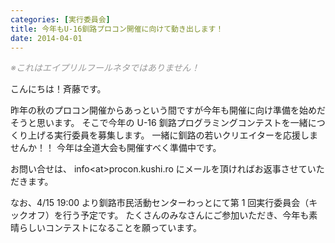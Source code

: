 ```yaml
---
categories: [実行委員会]
title: 今年もU-16釧路プロコン開催に向けて動き出します！
date: 2014-04-01
---
```


<span style="color: #999999;"><em>※これはエイプリルフールネタではありません！</em></span>

こんにちは！斉藤です。

昨年の秋のプロコン開催からあっという間ですが今年も開催に向け準備を始めだそうと思います。
そこで今年の U-16 釧路プログラミングコンテストを一緒につくり上げる実行委員を募集します。
一緒に釧路の若いクリエイターを応援しませんか！！
今年は全道大会も開催すべく準備中です。

お問い合せは、 info&lt;at&gt;procon.kushi.ro にメールを頂ければお返事させていただきます。

なお、4/15 19:00 より釧路市民活動センターわっとにて第 1 回実行委員会（キックオフ）を行う予定です。
たくさんのみなさんにご参加いただき、今年も素晴らしいコンテストになることを願っています。

<!--<a href="http://procon.kushi.ro/wp-content/uploads/2014/04/logo.png"><img class="aligncenter size-medium wp-image-391" alt="logo" src="http://procon.kushi.ro/wp-content/uploads/2014/04/logo-300x87.png" width="300" height="87" /></a>-->
